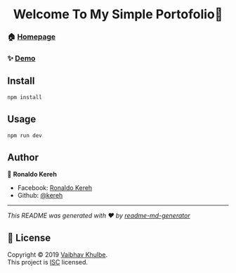 <h1 align="center">Welcome To My Simple Portofolio👋</h1>

### 🏠 [Homepage](https://github.com/kereh/simple-portofolio)

### ✨ [Demo](https://simple-portofolio.vercel.app/)

## Install

```sh
npm install
```

## Usage

```sh
npm run dev
```

## Author

👤 **Ronaldo Kereh**

* Facebook: [Ronaldo Kereh](https://www.facebook.com/people/Ronaldo-Kereh/100026505135031)
* Github: [@kereh](https://github.com/kereh)

***
_This README was generated with ❤️ by [readme-md-generator](https://github.com/kefranabg/readme-md-generator)_

## 📝 License

Copyright © 2019 [Vaibhav Khulbe](https://github.com/Kvaibhav01).<br />
This project is [ISC](https://github.com/Kvaibhav01/Forkify-JS/blob/master/LICENSE) licensed.
